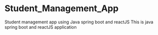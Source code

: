 # Student_Management_App
Student management app using Java spring boot and reactJS
This is java spring boot and reactJS application 
